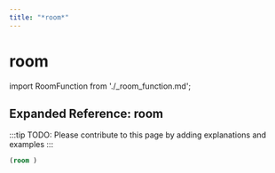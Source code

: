 ```yaml
---
title: "*room*"
---
```


# room

import RoomFunction from './_room_function.md';

<RoomFunction />

## Expanded Reference: room

:::tip
TODO: Please contribute to this page by adding explanations and examples
:::

```lisp
(room )
```
